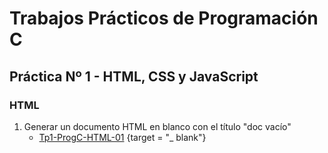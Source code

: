 # Trabajos Prácticos de Programación C
## Práctica Nº 1 - HTML, CSS y JavaScript
### HTML

1. Generar un documento HTML en blanco con el título "doc vacío"
    * [Tp1-ProgC-HTML-01](http://progc.epizy.com/Tp1-ProgC/Tp1-ProgC-HTML-01/doc1.html) {target = "_ blank"}
